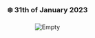 <div align="center"> 

### ❄️ 31th of January 2023

![Empty](https://gifsec.com/wp-content/uploads/2022/10/cute-anime-girl-9.gif)
</div>
